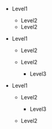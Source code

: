 - Level1

    - Level2
    - Level2

- Level1

    - Level2
    - Level2

        - Level3

- Level1

    - Level2

        - Level3

    - Level2

